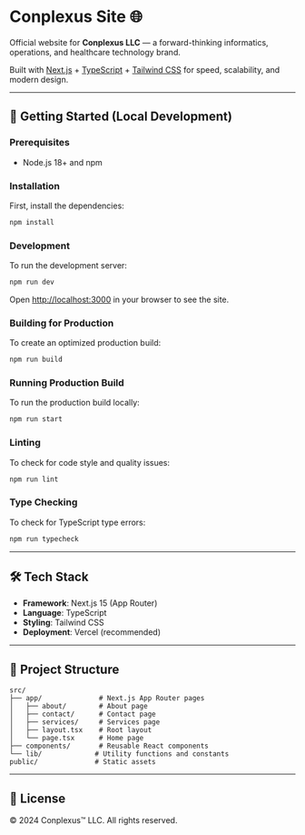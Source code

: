 # Conplexus Site 🌐

Official website for **Conplexus LLC** — a forward-thinking informatics, operations, and healthcare technology brand.

Built with [Next.js](https://nextjs.org) + [TypeScript](https://www.typescriptlang.org) + [Tailwind CSS](https://tailwindcss.com) for speed, scalability, and modern design.

---

## 🚀 Getting Started (Local Development)

### Prerequisites

- Node.js 18+ and npm

### Installation

First, install the dependencies:

```bash
npm install
```

### Development

To run the development server:

```bash
npm run dev
```

Open [http://localhost:3000](http://localhost:3000) in your browser to see the site.

### Building for Production

To create an optimized production build:

```bash
npm run build
```

### Running Production Build

To run the production build locally:

```bash
npm run start
```

### Linting

To check for code style and quality issues:

```bash
npm run lint
```

### Type Checking

To check for TypeScript type errors:

```bash
npm run typecheck
```

---

## 🛠 Tech Stack

- **Framework**: Next.js 15 (App Router)
- **Language**: TypeScript
- **Styling**: Tailwind CSS
- **Deployment**: Vercel (recommended)

---

## 📁 Project Structure

```
src/
├── app/              # Next.js App Router pages
│   ├── about/        # About page
│   ├── contact/      # Contact page
│   ├── services/     # Services page
│   ├── layout.tsx    # Root layout
│   └── page.tsx      # Home page
├── components/       # Reusable React components
└── lib/             # Utility functions and constants
public/              # Static assets
```

---

## 📝 License

© 2024 Conplexus™ LLC. All rights reserved.

